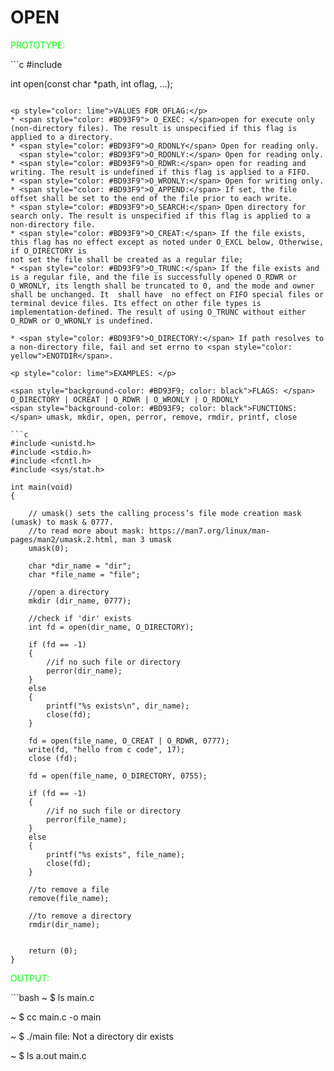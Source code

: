# OPEN

<p style="color: lime">PROTOTYPE:</p>
```c
#include <fcntl.h>

int	open(const char *path, int oflag, ...);
```

<p style="color: lime">VALUES FOR OFLAG:</p>
* <span style="color: #BD93F9"> O_EXEC: </span>open for execute only (non-directory files). The result is unspecified if this flag is applied to a directory.
* <span style="color: #BD93F9">O_RDONLY</span> Open for reading only.
  <span style="color: #BD93F9">O_RDONLY:</span> Open for reading only.
* <span style="color: #BD93F9">O_RDWR:</span> open for reading and writing. The result is undefined if this flag is applied to a FIFO.  
* <span style="color: #BD93F9">O_WRONLY:</span> Open for writing only.
* <span style="color: #BD93F9">O_APPEND:</span> If set, the file offset shall be set to the end of the file prior to each write.
* <span style="color: #BD93F9">O_SEARCH:</span> Open directory for search only. The result is unspecified if this flag is applied to a non-directory file.
* <span style="color: #BD93F9">O_CREAT:</span> If the file exists, this flag has no effect except as noted under O_EXCL below, Otherwise, if O_DIRECTORY is 
not set the file shall be created as a regular file;
* <span style="color: #BD93F9">O_TRUNC:</span> If the file exists and is a regular file, and the file is successfully opened O_RDWR or O_WRONLY, its length shall be truncated to 0, and the mode and owner shall be unchanged. It  shall have  no effect on FIFO special files or terminal device files. Its effect on other file types is implementation-defined. The result of using O_TRUNC without either O_RDWR or O_WRONLY is undefined.

* <span style="color: #BD93F9">O_DIRECTORY:</span> If path resolves to a non-directory file, fail and set errno to <span style="color: yellow">ENOTDIR</span>.

<p style="color: lime">EXAMPLES: </p>

<span style="background-color: #BD93F9; color: black">FLAGS: </span> O_DIRECTORY | OCREAT | O_RDWR | O_WRONLY | O_RDONLY
<span style="background-color: #BD93F9; color: black">FUNCTIONS: </span> umask, mkdir, open, perror, remove, rmdir, printf, close

```c
#include <unistd.h>
#include <stdio.h>
#include <fcntl.h>
#include <sys/stat.h>

int	main(void)
{

	// umask() sets the calling process’s file mode creation mask (umask) to mask & 0777. 
	//to read more about mask: https://man7.org/linux/man-pages/man2/umask.2.html, man 3 umask
	umask(0);

	char *dir_name = "dir";
	char *file_name = "file";

	//open a directory
	mkdir (dir_name, 0777);

	//check if 'dir' exists
	int fd = open(dir_name, O_DIRECTORY);

	if (fd == -1)
	{
		//if no such file or directory
		perror(dir_name);
	}
	else	
	{
		printf("%s exists\n", dir_name);
		close(fd);
	}

	fd = open(file_name, O_CREAT | O_RDWR, 0777);
	write(fd, "hello from c code", 17);
	close (fd);

	fd = open(file_name, O_DIRECTORY, 0755);

	if (fd == -1)
	{
		//if no such file or directory
		perror(file_name);
	}
	else	
	{
		printf("%s exists", file_name);
		close(fd);
	}
	
	//to remove a file
	remove(file_name);
	
	//to remove a directory
	rmdir(dir_name);


	return (0);
}
```

<p style="color: lime">OUTPUT: </p>
```bash
~ $ ls
main.c

~ $ cc main.c -o main

~ $ ./main
file: Not a directory
dir exists

~ $ ls
a.out main.c
```